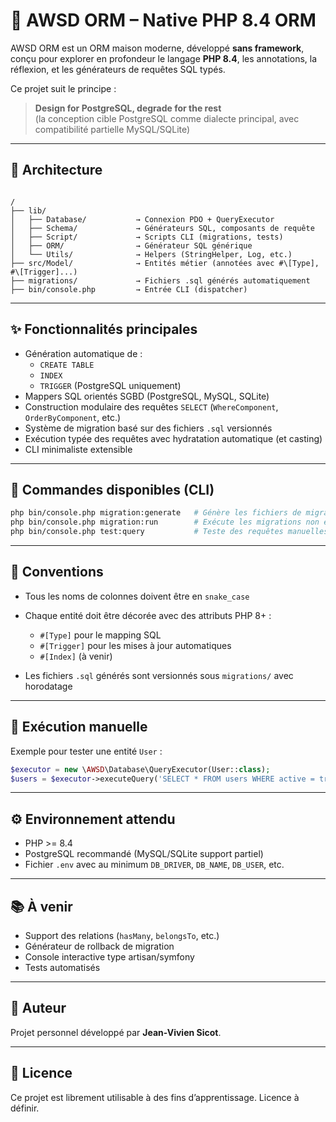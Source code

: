 # 🐘 AWSD ORM – Native PHP 8.4 ORM

AWSD ORM est un ORM maison moderne, développé **sans framework**, conçu pour explorer en profondeur le langage **PHP 8.4**, les annotations, la réflexion, et les générateurs de requêtes SQL typés.

Ce projet suit le principe :

> **Design for PostgreSQL, degrade for the rest**  
> (la conception cible PostgreSQL comme dialecte principal, avec compatibilité partielle MySQL/SQLite)

---

## 🧱 Architecture

```

/
├── lib/
│   ├── Database/           → Connexion PDO + QueryExecutor
│   ├── Schema/             → Générateurs SQL, composants de requête
│   ├── Script/             → Scripts CLI (migrations, tests)
│   ├── ORM/                → Générateur SQL générique
│   └── Utils/              → Helpers (StringHelper, Log, etc.)
├── src/Model/              → Entités métier (annotées avec #\[Type], #\[Trigger]...)
├── migrations/             → Fichiers .sql générés automatiquement
├── bin/console.php         → Entrée CLI (dispatcher)

````

---

## ✨ Fonctionnalités principales

- Génération automatique de :
  - `CREATE TABLE`
  - `INDEX`
  - `TRIGGER` (PostgreSQL uniquement)
- Mappers SQL orientés SGBD (PostgreSQL, MySQL, SQLite)
- Construction modulaire des requêtes `SELECT` (`WhereComponent`, `OrderByComponent`, etc.)
- Système de migration basé sur des fichiers `.sql` versionnés
- Exécution typée des requêtes avec hydratation automatique (et casting)
- CLI minimaliste extensible

---

## 🚀 Commandes disponibles (CLI)

```bash
php bin/console.php migration:generate   # Génère les fichiers de migration SQL à partir des entités
php bin/console.php migration:run        # Exécute les migrations non encore appliquées
php bin/console.php test:query           # Teste des requêtes manuelles (à personnaliser)
````

---

## 🧩 Conventions

* Tous les noms de colonnes doivent être en `snake_case`
* Chaque entité doit être décorée avec des attributs PHP 8+ :

  * `#[Type]` pour le mapping SQL
  * `#[Trigger]` pour les mises à jour automatiques
  * `#[Index]` (à venir)
* Les fichiers `.sql` générés sont versionnés sous `migrations/` avec horodatage

---

## 🧪 Exécution manuelle

Exemple pour tester une entité `User` :

```php
$executor = new \AWSD\Database\QueryExecutor(User::class);
$users = $executor->executeQuery('SELECT * FROM users WHERE active = true');
```

---

## ⚙️ Environnement attendu

* PHP >= 8.4
* PostgreSQL recommandé (MySQL/SQLite support partiel)
* Fichier `.env` avec au minimum `DB_DRIVER`, `DB_NAME`, `DB_USER`, etc.

---

## 📚 À venir

* Support des relations (`hasMany`, `belongsTo`, etc.)
* Générateur de rollback de migration
* Console interactive type artisan/symfony
* Tests automatisés

---

## 👤 Auteur

Projet personnel développé par **Jean-Vivien Sicot**.

---

## 📄 Licence

Ce projet est librement utilisable à des fins d’apprentissage. Licence à définir.
